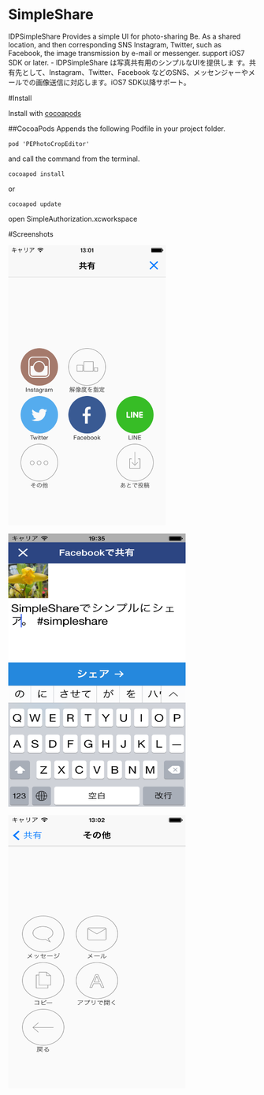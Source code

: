SimpleShare
===========

IDPSimpleShare Provides a simple UI for photo-sharing  Be. As a shared location, and then corresponding SNS Instagram, Twitter, such as Facebook, the image transmission by e-mail or messenger. support iOS7 SDK or later. - IDPSimpleShare は写真共有用のシンプルなUIを提供しま す。共有先として、Instagram、Twitter、Facebook などのSNS、メッセンジャーやメールでの画像送信に対応します。iOS7 SDK以降サポート。

#Install

Install with [cocoapods](http://cocoapods.org/)


##CocoaPods
Appends the following Podfile in your project folder.
```
pod 'PEPhotoCropEditor'
```

and call the command from the terminal.


```
cocoapod install
```

or 

```
cocoapod update
```
open SimpleAuthorization.xcworkspace


#Screenshots

<img src="https://raw.githubusercontent.com/notoroid/SimpleShare/master/Screenshots/ss00.png" style="width: 320px; height: 568px;" alt="SimpleAuthorization" /></a>

<img src="https://raw.githubusercontent.com/notoroid/SimpleShare/master/Screenshots/ss01.png" style="width: 360px; height: 554px;" alt="SimpleAuthorization" /></a>

<img src="https://raw.githubusercontent.com/notoroid/SimpleShare/master/Screenshots/ss02.png" style="width: 360px; height: 554px;" alt="SimpleAuthorization" /></a>

